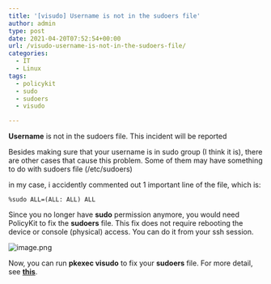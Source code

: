 ```yaml
---
title: '[visudo] Username is not in the sudoers file'
author: admin
type: post
date: 2021-04-20T07:52:54+00:00
url: /visudo-username-is-not-in-the-sudoers-file/
categories:
  - IT
  - Linux
tags:
  - policykit
  - sudo
  - sudoers
  - visudo

---
```

**Username** is not in the sudoers file. This incident will be reported

Besides making sure that your username is in sudo group (I think it is), there are other cases that cause this problem. Some of them may have something to do with sudoers file (/etc/sudoers)

in my case, i accidently commented out 1 important line of the file, which is:

`%sudo ALL=(ALL: ALL) ALL`

Since you no longer have **sudo** permission anymore, you would need PolicyKit to fix the **sudoers** file. This fix does not require rebooting the device or console (physical) access. You can do it from your ssh session.


![image.png](/wp-content/uploads/2021/04/image.png)


Now, you can run **pkexec visudo** to fix your **sudoers** file. For more detail, see **<a href="https: //askubuntu.com/questions/73864/how-to-modify-an-invalid-etc-sudoers-file" target="_blank" rel="noreferrer noopener">this</a>**.

 [1]: ../wp-content/uploads/2021/04/image.png
